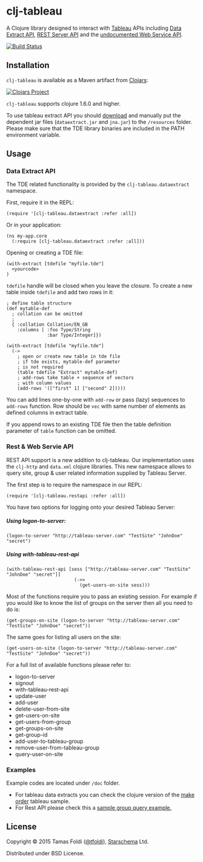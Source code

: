 # clj-tableau

A Clojure library designed to interact with [Tableau](http://tableau.com) APIs including [Data Extract API](http://www.tableausoftware.com/data-extract-api), [REST Server API](http://www.tableau.com/learn/tutorials/on-demand/rest-api) and the [undocumented Web Service API](http://community.tableau.com/groups/dev-community/blog/2013/04/24/using-the-undocumented-rest-api-authentication-and-invocation-of-tableau-server).

[![Build Status](https://travis-ci.org/starschema/clj-tableau.svg?branch=master)](https://travis-ci.org/starschema/clj-tableau)

## Installation

`clj-tableau` is available as a Maven artifact from [Clojars](https://clojars.org/clj-tableau):

[![Clojars Project](http://clojars.org/clj-tableau/latest-version.svg)](http://clojars.org/clj-tableau)

`clj-tableau` supports clojure 1.6.0 and higher.

To use tableau extract API you should [download](http://www.tableausoftware.com/data-extract-api) and manually put the dependent jar files (`dataextract.jar` and `jna.jar`) to the `/resources` folder. Please make sure that the TDE library binaries are included in the PATH environment variable.

## Usage

### Data Extract API

The TDE related functionality is provided by the `clj-tableau.dataextract` namespace.

First, require it in the REPL:

    (require '[clj-tableau.dataextract :refer :all])

Or in your application:

    (ns my-app.core
      (:require [clj-tableau.dataextract :refer :all]))

Opening or creating a TDE file:

    (with-extract [tdefile "myfile.tde"]
      <yourcode>
    )
`tdefile` handle will be closed when you leave the closure. To create a new table inside `tdefile` and add two rows in it:

    ; define table structure
    (def mytable-def
      ; collation can be omitted
      ;
      { :collation Collation/EN_GB
        :columns [ :foo Type/String
                   :bar Type/Integer]})

    (with-extract [tdefile "myfile.tde"]
      (->
        ; open or create new table in tde file
        ; if tde exists, mytable-def parameter
        ; is not required
        (table tdefile "Extract" mytable-def)
        ; add-rows take table + sequence of vectors
        ; with column values
        (add-rows '(["first" 1] ["second" 2]))))

You can add lines one-by-one with `add-row` or pass (lazy) sequences to `add-rows` function. Row should be  `vec` with same number of elements as defined columns in extract table.

If you append rows to an existing TDE file then the table definition parameter of `table` function can be omitted.

### Rest & Web Servie API

REST API support is a new addition to clj-tableau. Our implementation uses the `clj-http` and `data.xml` clojure libraries. This new namespace allows to query site, group & user related information supplied by Tableau Server.  

The first step is to require the namespace in our REPL:

    (require '[clj-tableau.restapi :refer :all])
    
You have two options for logging onto your desired Tableau Server:

##### Using logon-to-server:

    (logon-to-server "http://tableau-server.com" "TestSite" "JohnDoe" "secret")
    
##### Using with-tableau-rest-api

    (with-tableau-rest-api [sess ["http://tableau-server.com" "TestSite" "JohnDoe" "secret"]]
                             (->>
                               (get-users-on-site sess)))

Most of the functions require you to pass an existing session. For example if you would like to know the list of groups on the server then all you need to do is:

    (get-groups-on-site (logon-to-server "http://tableau-server.com" "TestSite" "JohnDoe" "secret"))
    
The same goes for listing all users on the site:

    (get-users-on-site (logon-to-server "http://tableau-server.com" "TestSite" "JohnDoe" "secret"))

For a full list of available functions please refer to:

* logon-to-server
* signout
* with-tableau-rest-api
* update-user
* add-user
* delete-user-from-site
* get-users-on-site
* get-users-from-group
* get-groups-on-site
* get-group-id
* add-user-to-tableau-group
* remove-user-from-tableau-group
* query-user-on-site

### Examples

Example codes are located under `/doc` folder. 
* For tableau data extracts you can check the clojure version of the [make order](https://github.com/starschema/clj-tableau/blob/master/doc/examples/make-order.clj) tableau sample. 
* For Rest API please check this a [sample group query example.](https://github.com/starschema/clj-tableau/blob/master/doc/examples/tableau-group-inspect.clj)

## License

Copyright © 2015 Tamas Foldi ([@tfoldi](http://twitter.com/tfoldi)), [Starschema](http://www.starschema.net/) Ltd.

Distributed under BSD License.
